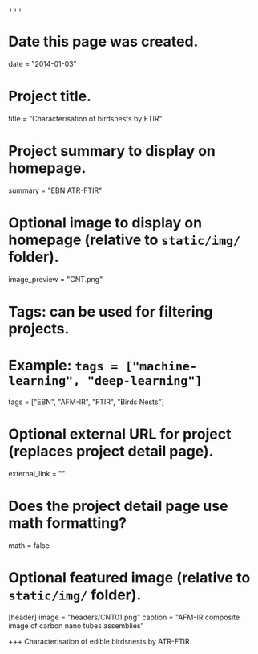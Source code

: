 +++
# Date this page was created.
date = "2014-01-03"

# Project title.
title = "Characterisation of birdsnests by FTIR"

# Project summary to display on homepage.
summary = "EBN ATR-FTIR"

# Optional image to display on homepage (relative to `static/img/` folder).
image_preview = "CNT.png"

# Tags: can be used for filtering projects.
# Example: `tags = ["machine-learning", "deep-learning"]`
tags = ["EBN", "AFM-IR", "FTIR", "Birds Nests"]

# Optional external URL for project (replaces project detail page).
external_link = ""

# Does the project detail page use math formatting?
math = false

# Optional featured image (relative to `static/img/` folder).
[header]
image = "headers/CNT01.png"
caption = "AFM-IR composite image of carbon nano tubes assemblies"

+++
Characterisation of edible birdsnests by ATR-FTIR
